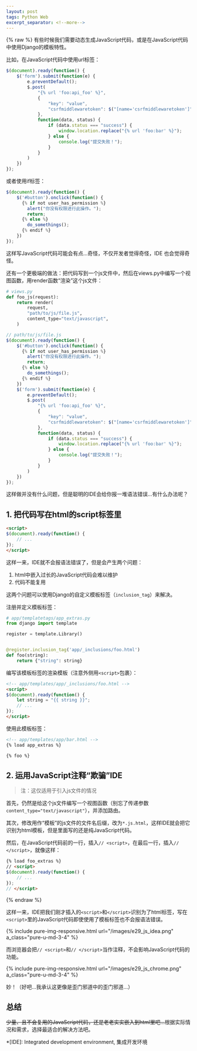 ```yaml
---
layout: post
tags: Python Web
excerpt_separator: <!--more-->
---
```


{% raw %}
有些时候我们需要动态生成JavaScript代码，或是在JavaScript代码中使用Django的模板特性。

比如，在JavaScript代码中使用url标签：

<!--more-->

```javascript
$(document).ready(function() {
    $('form').submit(function(e) {
        e.preventDefault();
        $.post(
            "{% url 'foo:api_foo' %}",
            {
                "key": "value",
                "csrfmiddlewaretoken": $("[name='csrfmiddlewaretoken']").val(),
            },
            function(data, status) {
                if (data.status === "success") {
                    window.location.replace("{% url 'foo:bar' %}");
                } else {
                    console.log("提交失败！");
                }
            }
        )
    })
});
```

或者使用if标签：

```javascript
$(document).ready(function() {
    $('#button').onclick(function() {
      {% if not user_has_permission %}
        alert("你没有权限进行此操作。");
        return;
      {% else %}
        do_somethings();
      {% endif %}
    })
});
```

这样写JavaScript代码可能会有点...奇怪，不仅开发者觉得奇怪，IDE 也会觉得奇怪。

还有一个更极端的做法：把代码写到一个js文件中，然后在views.py中编写一个视图函数，用render函数“渲染”这个js文件：

```python
# views.py
def foo_js(request):
    return render(
        request,
        "path/to/js/file.js",
        content_type="text/javascript",
    )
```
```js
// path/to/js/file.js
$(document).ready(function() {
    $('#button').onclick(function() {
      {% if not user_has_permission %}
        alert("你没有权限进行此操作。");
        return;
      {% else %}
        do_somethings();
      {% endif %}
    })
    $('form').submit(function(e) {
        e.preventDefault();
        $.post(
            "{% url 'foo:api_foo' %}",
            {
                "key": "value",
                "csrfmiddlewaretoken": $("[name='csrfmiddlewaretoken']").val(),
            },
            function(data, status) {
                if (data.status === "success") {
                    window.location.replace("{% url 'foo:bar' %}");
                } else {
                    console.log("提交失败！");
                }
            }
        )
    })
});
```

这样做并没有什么问题，但是聪明的IDE会给你报一堆语法错误...有什么办法呢？

## 1. 把代码写在html的script标签里

```html
<script>
$(document).ready(function() {
    // ...
});
</script>
```

这样一来，IDE就不会报语法错误了，但是会产生两个问题：

1. html中嵌入过长的JavaScript代码会难以维护
2. 代码不能复用

这两个问题可以使用Django的自定义模板标签（`inclusion_tag`）来解决。

注册并定义模板标签：

```python
# app/templatetags/app_extras.py
from django import template

register = template.Library()


@register.inclusion_tag('app/_inclusions/foo.html')
def foo(string):
    return {"string": string}
```

编写该模板标签的渲染模板（注意外侧用`<script>`包裹）：

```html
<!-- app/templates/app/_inclusions/foo.html -->
<script>
$(document).ready(function() {
    let string = "{{ string }}";
    // ...
});
</script>
```

使用此模板标签：

```html
<!-- app/templates/app/bar.html -->
{% load app_extras %}

{% foo %}
```

## 2. 运用JavaScript注释“欺骗”IDE

> 注：这仅适用于引入js文件的情况

首先，仍然是给这个js文件编写一个视图函数（别忘了传递参数`content_type="text/javascript"`），并添加路由。

其次，修改用作“模板”的js文件的文件名后缀，改为`*.js.html`，这样IDE就会把它识别为html模板，但是里面写的还是纯JavaScript代码。

然后，在JavaScript代码前的一行，插入`// <script>`，在最后一行，插入`// </script>`，就像这样：

```html
{% load foo_extras %}
// <script>
$(document).ready(function() {
    // ...
});
// </script>
```
{% endraw %}

这样一来，IDE把我们刚才插入的`<script>`和`</script>`识别为了html标签，写在`<script>`里的JavaScript代码即使使用了模板标签也不会报语法错误。

{% include pure-img-responsive.html url="/images/e29_js_idea.png" a_class="pure-u-md-3-4" %}

而浏览器会把`// <script>`和`// </script>`当作注释，不会影响JavaScript代码的功能。

{% include pure-img-responsive.html url="/images/e29_js_chrome.png" a_class="pure-u-md-3-4" %}

妙！（好吧...我承认这更像是歪门邪道中的歪门邪道...）

## 总结

<del>少量、且不会复用的JavaScript代码，还是老老实实嵌入到html里吧...</del>根据实际情况和需求，选择最适合的解决方法吧。

*[IDE]: Integrated development environment, 集成开发环境
